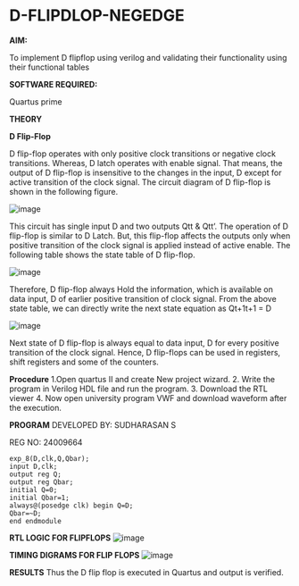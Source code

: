 # D-FLIPDLOP-NEGEDGE

**AIM:**

To implement  D flipflop using verilog and validating their functionality using their functional tables

**SOFTWARE REQUIRED:**

Quartus prime

**THEORY**

**D Flip-Flop**

D flip-flop operates with only positive clock transitions or negative clock transitions. Whereas, D latch operates with enable signal. That means, the output of D flip-flop is insensitive to the changes in the input, D except for active transition of the clock signal. The circuit diagram of D flip-flop is shown in the following figure.

![image](https://github.com/naavaneetha/D-FLIPDLOP-NEGEDGE/assets/154305477/48c81fe8-bc3f-40e7-95e2-519fc155ad51)

This circuit has single input D and two outputs Qtt & Qtt’. The operation of D flip-flop is similar to D Latch. But, this flip-flop affects the outputs only when positive transition of the clock signal is applied instead of active enable. The following table shows the state table of D flip-flop.

![image](https://github.com/naavaneetha/D-FLIPDLOP-NEGEDGE/assets/154305477/e5f3fda7-68ec-4a3a-a0a4-cf6f9cc4ab55)

Therefore, D flip-flop always Hold the information, which is available on data input, D of earlier positive transition of clock signal. From the above state table, we can directly write the next state equation as Qt+1t+1 = D

![image](https://github.com/naavaneetha/D-FLIPDLOP-NEGEDGE/assets/154305477/8592c0d8-2917-4142-91b9-d6c30dd891d2)

Next state of D flip-flop is always equal to data input, D for every positive transition of the clock signal. Hence, D flip-flops can be used in registers, shift registers and some of the counters.

**Procedure**
 1.Open quartus II and create New project wizard. 
 2. Write the program in Verilog HDL file and run the program. 
 3. Download the RTL viewer 
 4. Now open university program VWF and download waveform after the execution.

**PROGRAM**
DEVELOPED BY: SUDHARASAN S

REG NO: 24009664
```
exp_8(D,clk,Q,Qbar); 
input D,clk; 
output reg Q; 
output reg Qbar; 
initial Q=0; 
initial Qbar=1; 
always@(posedge clk) begin Q=D; 
Qbar=~D; 
end endmodule
```

**RTL LOGIC FOR FLIPFLOPS**
![image](https://github.com/user-attachments/assets/77cb6c09-58d9-4b55-a099-da7bfb045b27)


**TIMING DIGRAMS FOR FLIP FLOPS**
![image](https://github.com/user-attachments/assets/5017d553-cb86-4575-95e2-4d6ec3c2157b)


**RESULTS**
 Thus the D flip flop is executed in Quartus and output is verified.
